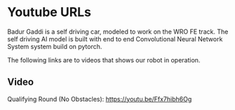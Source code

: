 Youtube URLs
====

Badur Gaddi is a self driving car, modeled to work on the WRO FE track. The self driving AI model is built with end to end Convolutional Neural Network System system build on pytorch.

The following links are to videos that shows our robot in operation.

## Video

Qualifying Round (No Obstacles): https://youtu.be/Ffx7hibh6Og

